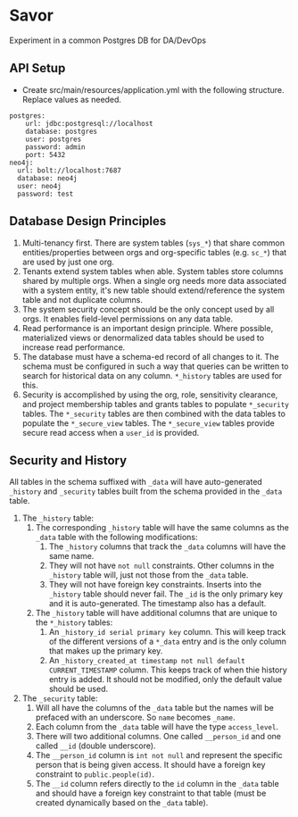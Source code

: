 # Savor

Experiment in a common Postgres DB for DA/DevOps

## API Setup

- Create src/main/resources/application.yml with the following structure. Replace values as needed.

```
postgres:
    url: jdbc:postgresql://localhost
    database: postgres
    user: postgres
    password: admin
    port: 5432
neo4j:
  url: bolt://localhost:7687
  database: neo4j
  user: neo4j
  password: test
```

## Database Design Principles

1. Multi-tenancy first. There are system tables (`sys_*`) that share common entities/properties between orgs and org-specific tables (e.g. `sc_*`) that are used by just one org.
1. Tenants extend system tables when able. System tables store columns shared by multiple orgs. When a single org needs more data associated with a system entity, it's new table should extend/reference the system table and not duplicate columns.
1. The system security concept should be the only concept used by all orgs. It enables field-level permissions on any data table.  
1. Read performance is an important design principle. Where possible, materialized views or denormalized data tables should be used to increase read performance.
1. The database must have a schema-ed record of all changes to it. The schema must be configured in such a way that queries can be written to search for historical data on any column. `*_history` tables are used for this.
1. Security is accomplished by using the org, role, sensitivity clearance, and project membership tables and grants tables to populate `*_security` tables. The `*_security` tables are then combined with the data tables to populate the `*_secure_view` tables. The `*_secure_view` tables provide secure read access when a `user_id` is provided.


## Security and History

All tables in the schema suffixed with `_data` will have auto-generated `_history` and `_security` tables built from the schema provided in the `_data` table.
1. The `_history` table:
    1. The corresponding `_history` table will have the same columns as the `_data` table with the following modifications:
        1. The `_history` columns that track the `_data` columns will have the same name.
        1. They will not have `not null` constraints. Other columns in the `_history` table will, just not those from the `_data` table.
        1. They will not have foreign key constraints. Inserts into the `_history` table should never fail. The `_id` is the only primary key and it is auto-generated. The timestamp also has a default.
    1. The `_history` table will have additional columns that are unique to the `*_history` tables:
        1. An `_history_id serial primary key` column. This will keep track of the different versions of a `*_data` entry and is the only column that makes up the primary key.
        1. An `_history_created_at timestamp not null default CURRENT_TIMESTAMP` column. This keeps track of when thie history entry is added. It should not be modified, only the default value should be used.
1. The `_security` table:
    1. Will all have the columns of the `_data` table but the names will be prefaced with an underscore. So `name` becomes `_name`.
    1. Each column from the `_data` table will have the type `access_level`.
    1. There will two additional columns. One called `__person_id` and one called `__id` (double underscore).
    1. The `__person_id` column is `int not null` and represent the specific person that is being given access. It should have a foreign key constraint to `public.people(id)`.
    1. The `__id` column refers directly to the `id` column in the `_data` table and should have a foreign key constraint to that table (must be created dynamically based on the `_data` table).